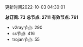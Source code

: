 更新时间2022-10-03 04:30:01

**总订阅: 73**
**总节点: 2711**
**有效节点: 761**
- v2ray节点: 290
- ss节点: 416
- trojan节点: 55
